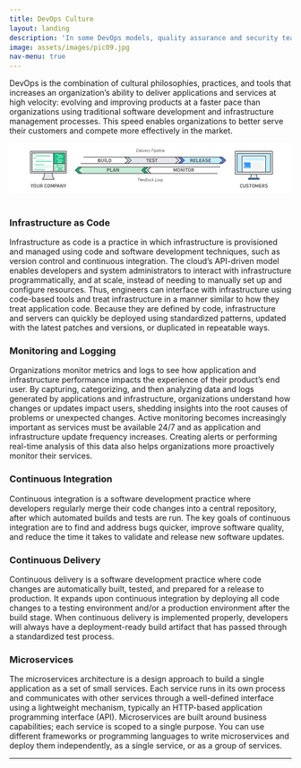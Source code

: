 ```yaml
---
title: DevOps Culture
layout: landing
description: 'In some DevOps models, quality assurance and security teams may also become more tightly integrated with development and operations and throughout the application lifecycle.'
image: assets/images/pic09.jpg
nav-menu: true
---
```


<!-- Main -->
<div id="main">

<!-- One -->
<section id="one">
	<div class="inner">

<!-- Content -->
<p>DevOps is the combination of cultural philosophies, practices, and tools that increases an organization’s ability to deliver applications and services at high velocity: evolving and improving products at a faster pace than organizations using traditional software development and infrastructure management processes. This speed enables organizations to better serve their customers and compete more effectively in the market.</p>
<div id="mainwhite">
<img src="assets/images/devops.png" alt="DevOps">
</div>
&nbsp;
<div class="row">
	<div class="6u 12u$(small)">
		<h3>Infrastructure as Code</h3>
		<p>Infrastructure as code is a practice in which infrastructure is provisioned and managed using code and software development techniques, such as version control and continuous integration. The cloud’s API-driven model enables developers and system administrators to interact with infrastructure programmatically, and at scale, instead of needing to manually set up and configure resources. Thus, engineers can interface with infrastructure using code-based tools and treat infrastructure in a manner similar to how they treat application code. Because they are defined by code, infrastructure and servers can quickly be deployed using standardized patterns, updated with the latest patches and versions, or duplicated in repeatable ways.</p>
	</div>
	<div class="6u$ 12u$(small)">
		<h3>Monitoring and Logging</h3>
		<p>Organizations monitor metrics and logs to see how application and infrastructure performance impacts the experience of their product’s end user. By capturing, categorizing, and then analyzing data and logs generated by applications and infrastructure, organizations understand how changes or updates impact users, shedding insights into the root causes of problems or unexpected changes. Active monitoring becomes increasingly important as services must be available 24/7 and as application and infrastructure update frequency increases. Creating alerts or performing real-time analysis of this data also helps organizations more proactively monitor their services.</p>
	</div>
	<!-- Break -->
	<div class="4u 12u$(medium)">
		<h3>Continuous Integration</h3>
		<p>Continuous integration is a software development practice where developers regularly merge their code changes into a central repository, after which automated builds and tests are run. The key goals of continuous integration are to find and address bugs quicker, improve software quality, and reduce the time it takes to validate and release new software updates.</p>
	</div>
	<div class="4u 12u$(medium)">
		<h3>Continuous Delivery</h3>
		<p>Continuous delivery is a software development practice where code changes are automatically built, tested, and prepared for a release to production. It expands upon continuous integration by deploying all code changes to a testing environment and/or a production environment after the build stage. When continuous delivery is implemented properly, developers will always have a deployment-ready build artifact that has passed through a standardized test process.</p>
	</div>
	<div class="4u$ 12u$(medium)">
		<h3>Microservices</h3>
		<p>The microservices architecture is a design approach to build a single application as a set of small services. Each service runs in its own process and communicates with other services through a well-defined interface using a lightweight mechanism, typically an HTTP-based application programming interface (API). Microservices are built around business capabilities; each service is scoped to a single purpose. You can use different frameworks or programming languages to write microservices and deploy them independently, as a single service, or as a group of services.</p>
	</div>
</div>

<hr class="major" />

</div>
